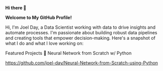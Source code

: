 **Hi there 👋**

**Welcome to My GitHub Profile!**

Hi, I'm Joel Day, a Data Scientist working with data to drive insights and automate processes. I'm passionate about building robust data pipelines and creating tools that empower decision-making. Here's a snapshot of what I do and what I love working on:

Featured Projects 🌟 Neural Network from Scratch w/ Python

https://github.com/joel-day/Neural-Network-from-Scratch-using-Python
